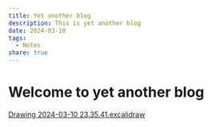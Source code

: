 ```yaml
---
title: Yet another blog
description: This is yet another blog
date: 2024-03-10
tags:
  - Notes
share: true
---
```

# Welcome to yet another blog

[Drawing 2024-03-10 23.35.41.excalidraw](Drawing%202024-03-10%2023.35.41.excalidraw.md)